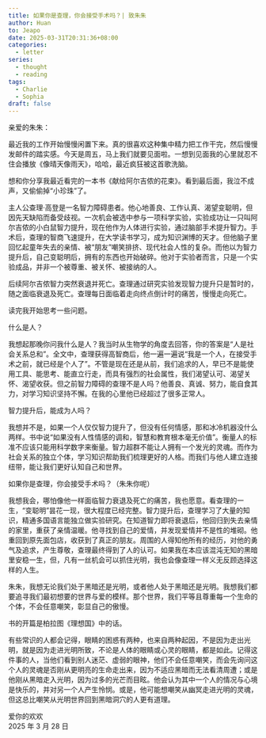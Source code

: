 ```yaml
---
title: 如果你是查理，你会接受手术吗？| 致朱朱
author: Huan
to: Jeapo
date: 2025-03-31T20:31:36+08:00
categories:
  - letter
series:
  - thought
  - reading
tags:
  - Charlie
  - Sophia
draft: false
---
```

亲爱的朱朱：

最近我的工作开始慢慢闲置下来。真的很喜欢这种集中精力把工作干完，然后慢慢发邮件的踏实感。今天是周五，马上我们就要见面啦。一想到见面我的心里就忍不住会播放《像晴天像雨天》，哈哈，最近疯狂被这首歌洗脑。

想和你分享我最近看完的一本书《献给阿尔吉侬的花束》。看到最后面，我泣不成声，又偷偷掉“小珍珠”了。

主人公查理·高登是一名智力障碍患者。他心地善良、工作认真、渴望变聪明，但因先天缺陷而备受歧视。一次机会被选中参与一项科学实验，实验成功让一只叫阿尔吉侬的小白鼠智力提升，现在他作为人体进行实验，通过脑部手术提升智力。手术后，查理的智商飞速提升，在大学读书学习，成为知识渊博的天才。但他脑子里回忆起童年失去的亲情、被“朋友”嘲笑排挤、现代社会人性的复杂。而他以为智力提升后，自己变聪明后，拥有的东西也开始破碎。他对于实验者而言，只是一个实验成品，并非一个被尊重、被关怀、被接纳的人。

后续阿尔吉侬智力突然衰退并死亡。查理通过研究实验发现智力提升只是暂时的，随之面临衰退及死亡。查理每日面临着走向终点倒计时的痛苦，慢慢走向死亡。

读完我开始思考一些问题。

什么是人？

我想起那晚你问我什么是人？我当时从生物学的角度去回答，你的答案是“人是社会关系总和”。全文中，查理获得高智商后，他一遍一遍说“我是一个人，在接受手术之前，就已经是个人了”。不管是现在还是从前，我们追求的人，早已不是能使用工具、能思考、能直立行走，而具有强烈的社会属性，我们渴望认可、渴望关怀、渴望收获。但之前智力障碍的查理不是人吗？他善良、真诚、努力，能自食其力，对学习知识坚持不懈。在我的心里他已经超过了很多正常人。

智力提升后，能成为人吗？

我想并不是，如果一个人仅仅智力提升了，但没有任何情感，那和冰冷机器没什么两样。书中说“如果没有人性情感的调和，智慧和教育根本毫无价值”。衡量人的标准不应该只能用科学数字来衡量。智力超群不能让人拥有一个发光的灵魂。而作为社会关系的独立个体，学习知识帮助我们梳理更好的人格。而我们与他人建立连接纽带，能让我们更好认知自己和世界。

如果你是查理，你会接受手术吗？（朱朱你呢）

我想我会，哪怕像他一样面临智力衰退及死亡的痛苦，我也愿意。看查理的一生，“变聪明”昙花一现，很大程度已经完整。智力提升后，查理学习了大量的知识，精通多国语言能独立做实验研究。在知道智力即将衰退后，他回归到失去亲情的家里，重获了亲情温暖。他寻找到自己的爱情，并发现爱情并不是性的堆砌。他重回到原先面包店，收获到了真正的朋友。周围的人得知他所有的经历，对他的勇气及追求，产生尊敬，查理最终得到了人的认可。如果我在本应该混沌无知的黑暗里安稳一生，但，凡有一丝机会可以抓住光明，我也会像查理一样义无反顾选择这样的人生。

朱朱，我想无论我们处于黑暗还是光明，或者他人处于黑暗还是光明。我想我们都要追寻我们最初想要的世界与爱的模样。那个世界，我们平等且尊重每一个生命的个体，不会任意嘲笑，彰显自己的傲慢。

书的开篇是柏拉图《理想国》中的话。

有些常识的人都会记得，眼睛的困惑有两种，也来自两种起因，不是因为走出光明，就是因为走进光明所致，不论是人体的眼睛或心灵的眼睛，都是如此。记得这件事的人，当他们看到别人迷茫、虚弱的眼神，他们不会任意嘲笑，而会先询问这个人的灵魂是否刚从更明亮的生命走出来，因为不适应黑暗而无法看清周遭；或是他刚从黑暗走入光明，因为过多的光芒而目眩。他会认为其中一个人的情况与心境是快乐的，并对另一个人产生怜悯。或是，他可能想嘲笑从幽冥走进光明的灵魂，但这总比嘲笑从光明世界回到黑暗洞穴的人更有道理。

爱你的欢欢  
2025 年 3 月 28 日
